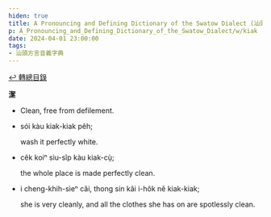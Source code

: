 ```yaml
---
hiden: true
title: A Pronouncing and Defining Dictionary of the Swatow Dialect (汕頭方言音義字典) / kiak
p: A_Pronouncing_and_Defining_Dictionary_of_the_Swatow_Dialect/w/kiak
date: 2024-04-01 23:00:00
tags: 
- 汕頭方言音義字典
---
```


[↩️ 轉總目錄](/A_Pronouncing_and_Defining_Dictionary_of_the_Swatow_Dialect)


**潔**
- Clean, free from defilement.

- sói kàu kiak-kiak pêh;

  wash it perfectly white.

- cêk koiⁿ sìu-sîp kàu kiak-cṳ̀;

  the whole place is made perfectly clean.

- i cheng-khih-sìeⁿ căi, thong sin kâi i-hôk nĕ kiak-kiak;

  she is very cleanly, and all the clothes she has on are spotlessly clean.